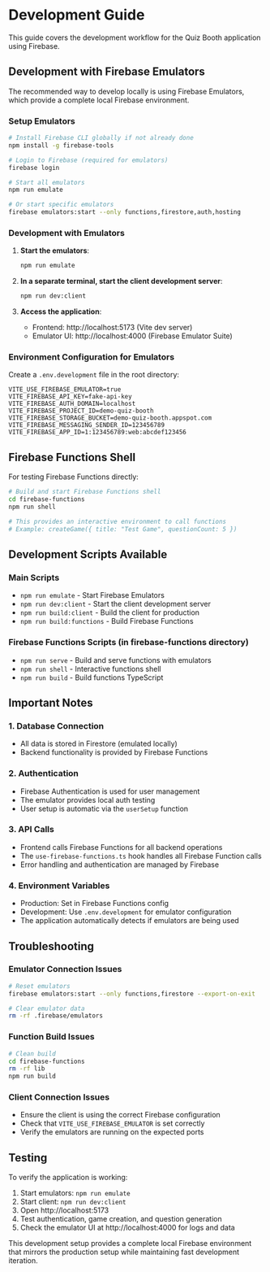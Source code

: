 # Development Guide

This guide covers the development workflow for the Quiz Booth application using Firebase.

## Development with Firebase Emulators

The recommended way to develop locally is using Firebase Emulators, which provide a complete local Firebase environment.

### Setup Emulators

```bash
# Install Firebase CLI globally if not already done
npm install -g firebase-tools

# Login to Firebase (required for emulators)
firebase login

# Start all emulators
npm run emulate

# Or start specific emulators
firebase emulators:start --only functions,firestore,auth,hosting
```

### Development with Emulators

1. **Start the emulators**:

   ```bash
   npm run emulate
   ```

2. **In a separate terminal, start the client development server**:

   ```bash
   npm run dev:client
   ```

3. **Access the application**:
   - Frontend: http://localhost:5173 (Vite dev server)
   - Emulator UI: http://localhost:4000 (Firebase Emulator Suite)

### Environment Configuration for Emulators

Create a `.env.development` file in the root directory:

```env
VITE_USE_FIREBASE_EMULATOR=true
VITE_FIREBASE_API_KEY=fake-api-key
VITE_FIREBASE_AUTH_DOMAIN=localhost
VITE_FIREBASE_PROJECT_ID=demo-quiz-booth
VITE_FIREBASE_STORAGE_BUCKET=demo-quiz-booth.appspot.com
VITE_FIREBASE_MESSAGING_SENDER_ID=123456789
VITE_FIREBASE_APP_ID=1:123456789:web:abcdef123456
```

## Firebase Functions Shell

For testing Firebase Functions directly:

```bash
# Build and start Firebase Functions shell
cd firebase-functions
npm run shell

# This provides an interactive environment to call functions
# Example: createGame({ title: "Test Game", questionCount: 5 })
```

## Development Scripts Available

### Main Scripts

- `npm run emulate` - Start Firebase Emulators
- `npm run dev:client` - Start the client development server
- `npm run build:client` - Build the client for production
- `npm run build:functions` - Build Firebase Functions

### Firebase Functions Scripts (in firebase-functions directory)

- `npm run serve` - Build and serve functions with emulators
- `npm run shell` - Interactive functions shell
- `npm run build` - Build functions TypeScript

## Important Notes

### 1. Database Connection

- All data is stored in Firestore (emulated locally)
- Backend functionality is provided by Firebase Functions

### 2. Authentication

- Firebase Authentication is used for user management
- The emulator provides local auth testing
- User setup is automatic via the `userSetup` function

### 3. API Calls

- Frontend calls Firebase Functions for all backend operations
- The `use-firebase-functions.ts` hook handles all Firebase Function calls
- Error handling and authentication are managed by Firebase

### 4. Environment Variables

- Production: Set in Firebase Functions config
- Development: Use `.env.development` for emulator configuration
- The application automatically detects if emulators are being used

## Troubleshooting

### Emulator Connection Issues

```bash
# Reset emulators
firebase emulators:start --only functions,firestore --export-on-exit

# Clear emulator data
rm -rf .firebase/emulators
```

### Function Build Issues

```bash
# Clean build
cd firebase-functions
rm -rf lib
npm run build
```

### Client Connection Issues

- Ensure the client is using the correct Firebase configuration
- Check that `VITE_USE_FIREBASE_EMULATOR` is set correctly
- Verify the emulators are running on the expected ports

## Testing

To verify the application is working:

1. Start emulators: `npm run emulate`
2. Start client: `npm run dev:client`
3. Open http://localhost:5173
4. Test authentication, game creation, and question generation
5. Check the emulator UI at http://localhost:4000 for logs and data

This development setup provides a complete local Firebase environment that mirrors the production setup while maintaining fast development iteration.
